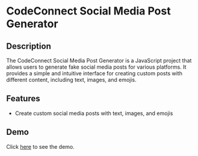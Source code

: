 # CodeConnect Social Media Post Generator

## Description

The CodeConnect Social Media Post Generator is a JavaScript project that allows users to generate fake social media posts for various platforms. It provides a simple and intuitive interface for creating custom posts with different content, including text, images, and emojis.

## Features

- Create custom social media posts with text, images, and emojis

## Demo 

Click [here](https://marcelolop.github.io/social-media-post-generator/) to see the demo.